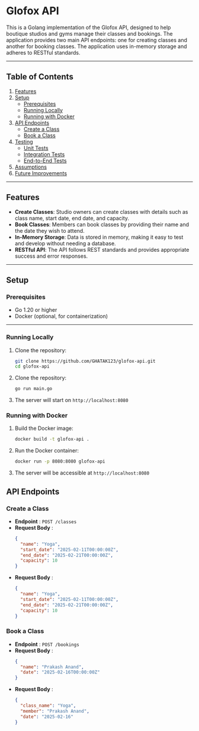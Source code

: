 # Glofox API

This is a Golang implementation of the Glofox API, designed to help boutique studios and gyms manage their classes and bookings. The application provides two main API endpoints: one for creating classes and another for booking classes. The application uses in-memory storage and adheres to RESTful standards.

---

## Table of Contents

1. [Features](#features)
2. [Setup](#setup)
   - [Prerequisites](#prerequisites)
   - [Running Locally](#running-locally)
   - [Running with Docker](#running-with-docker)
3. [API Endpoints](#api-endpoints)
   - [Create a Class](#create-a-class)
   - [Book a Class](#book-a-class)
4. [Testing](#testing)
   - [Unit Tests](#unit-tests)
   - [Integration Tests](#integration-tests)
   - [End-to-End Tests](#end-to-end-tests)
5. [Assumptions](#assumptions)
6. [Future Improvements](#future-improvements)

---

## Features

- **Create Classes**: Studio owners can create classes with details such as class name, start date, end date, and capacity.
- **Book Classes**: Members can book classes by providing their name and the date they wish to attend.
- **In-Memory Storage**: Data is stored in memory, making it easy to test and develop without needing a database.
- **RESTful API**: The API follows REST standards and provides appropriate success and error responses.

---

## Setup

### Prerequisites

- Go 1.20 or higher
- Docker (optional, for containerization)

---

### Running Locally

1. Clone the repository:
   ```bash
   git clone https://github.com/GHATAK123/glofox-api.git
   cd glofox-api

2. Clone the repository:
   ```bash
   go run main.go

3. The server will start on `http://localhost:8080`

### Running with Docker

1. Build the Docker image:
   ```bash
   docker build -t glofox-api .

2. Run the Docker container:
   ```bash
   docker run -p 8080:8080 glofox-api

3. The server will be accessible at `http://localhost:8080`

## API Endpoints

### Create a Class

- **Endpoint** : `POST /classes`
- **Request Body** :
   ```json
   {
     "name": "Yoga",
     "start_date": "2025-02-11T00:00:00Z",
     "end_date": "2025-02-21T00:00:00Z",
     "capacity": 10
   }
- **Request Body** :
   ```json
   {
     "name": "Yoga",
     "start_date": "2025-02-11T00:00:00Z",
     "end_date": "2025-02-21T00:00:00Z",
     "capacity": 10
   }

   
 ### Book a Class

- **Endpoint** : `POST /bookings`
- **Request Body** :
   ```json
   {
     "name": "Prakash Anand",
     "date": "2025-02-16T00:00:00Z"
   }
- **Request Body** :
   ```json
   {
     "class_name": "Yoga",
     "member": "Prakash Anand",
     "date": "2025-02-16"
   } 
